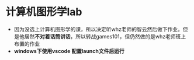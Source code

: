 # 计算机图形学lab
*  因为没选上计算机图形学的课，所以决定听whz老师的智云然后做下作业。但是他居然**不对着话筒讲话**，所以转战games101，但仍然做的是whz老师班上布置的作业
*  **windows下使用vscode 配置launch文件后运行**
